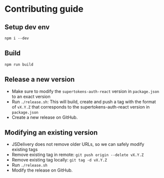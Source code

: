 # Contributing guide

## Setup dev env
```
npm i --dev
```

## Build
```
npm run build
```

## Release a new version
- Make sure to modify the `supertokens-auth-react` version in `package.json` to an exact version
- Run `./release.sh`: This will build, create and push a tag with the format of `vX.Y.Z` that corresponds to the supertokens-auth-react version in `package.json`
- Create a new release on GitHub.

## Modifying an existing version
- JSDelivery does not remove older URLs, so we can safely modify existing tags
- Remove existing tag in remote: `git push origin --delete vX.Y.Z`
- Remove existing tag locally: `git tag -d vX.Y.Z`
- Run `./release.sh`
- Modify the release on GitHub.